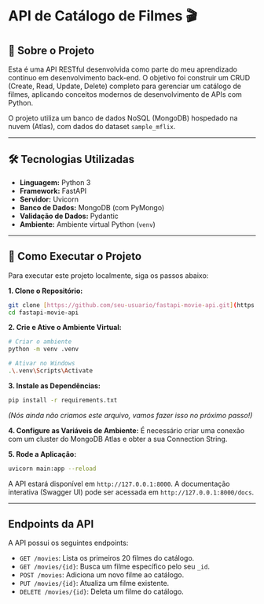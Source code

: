 # API de Catálogo de Filmes 🎬

## 📖 Sobre o Projeto

Esta é uma API RESTful desenvolvida como parte do meu aprendizado contínuo em desenvolvimento back-end. O objetivo foi construir um CRUD (Create, Read, Update, Delete) completo para gerenciar um catálogo de filmes, aplicando conceitos modernos de desenvolvimento de APIs com Python.

O projeto utiliza um banco de dados NoSQL (MongoDB) hospedado na nuvem (Atlas), com dados do dataset `sample_mflix`.

---

## 🛠️ Tecnologias Utilizadas

- **Linguagem:** Python 3
- **Framework:** FastAPI
- **Servidor:** Uvicorn
- **Banco de Dados:** MongoDB (com PyMongo)
- **Validação de Dados:** Pydantic
- **Ambiente:** Ambiente virtual Python (`venv`)

---

## 🚀 Como Executar o Projeto

Para executar este projeto localmente, siga os passos abaixo:

**1. Clone o Repositório:**
```bash
git clone [https://github.com/seu-usuario/fastapi-movie-api.git](https://github.com/seu-usuario/fastapi-movie-api.git)
cd fastapi-movie-api
```

**2. Crie e Ative o Ambiente Virtual:**
```bash
# Criar o ambiente
python -m venv .venv

# Ativar no Windows
.\.venv\Scripts\Activate
```

**3. Instale as Dependências:**
```bash
pip install -r requirements.txt
```
*(Nós ainda não criamos este arquivo, vamos fazer isso no próximo passo!)*

**4. Configure as Variáveis de Ambiente:**
É necessário criar uma conexão com um cluster do MongoDB Atlas e obter a sua Connection String.

**5. Rode a Aplicação:**
```bash
uvicorn main:app --reload
```

A API estará disponível em `http://127.0.0.1:8000`. A documentação interativa (Swagger UI) pode ser acessada em `http://127.0.0.1:8000/docs`.

---

## Endpoints da API

A API possui os seguintes endpoints:

- `GET /movies`: Lista os primeiros 20 filmes do catálogo.
- `GET /movies/{id}`: Busca um filme específico pelo seu `_id`.
- `POST /movies`: Adiciona um novo filme ao catálogo.
- `PUT /movies/{id}`: Atualiza um filme existente.
- `DELETE /movies/{id}`: Deleta um filme do catálogo.